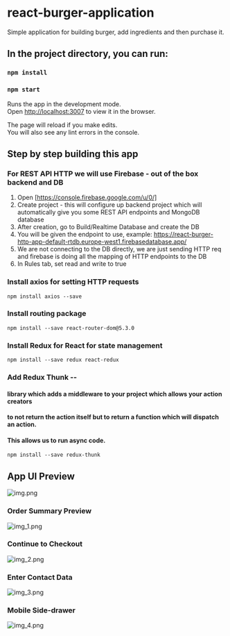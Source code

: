 # react-burger-application

Simple application for building burger, add ingredients and then purchase it.

## In the project directory, you can run:

### `npm install`

### `npm start`

Runs the app in the development mode.<br />
Open [http://localhost:3007](http://localhost:3007) to view it in the browser.

The page will reload if you make edits.<br />
You will also see any lint errors in the console.

## Step by step building this app

### For REST API HTTP we will use Firebase - out of the box backend and DB

1. Open [https://console.firebase.google.com/u/0/]
2. Create project - this will configure up backend project which will automatically give you some REST API endpoints
   and MongoDB database
3. After creation, go to Build/Realtime Database and create the DB
4. You will be given the endpoint to use, example: https://react-burger-http-app-default-rtdb.europe-west1.firebasedatabase.app/
5. We are not connecting to the DB directly, we are just sending HTTP req and firebase is doing all the mapping of HTTP
   endpoints to the DB
6. In Rules tab, set read and write to true

### Install axios for setting HTTP requests

`npm install axios --save`

### Install routing package

`npm install --save react-router-dom@5.3.0`

### Install Redux for React for state management

`npm install --save redux react-redux`

### Add Redux Thunk --

#### library which adds a middleware to your project which allows your action creators

#### to not return the action itself but to return a function which will dispatch an action.

#### This allows us to run async code.

`npm install --save redux-thunk`

## App UI Preview

![img.png](img.png)

### Order Summary Preview

![img_1.png](img_1.png)

### Continue to Checkout 

![img_2.png](img_2.png)

### Enter Contact Data

![img_3.png](img_3.png)

### Mobile Side-drawer

![img_4.png](img_4.png)
